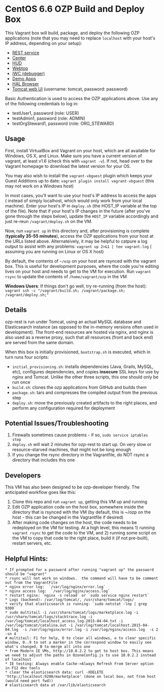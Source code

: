 CentOS 6.6 OZP Build and Deploy Box
========================================
This Vagrant box will build, package, and deploy the following OZP applications
(note that you may need to replace `localhost` with your host's IP address,
depending on your setup):

* [REST service](https://localhost:7799/marketplace/api)
* [Center](https://localhost:7799/center)
* [HUD](https://localhost:7799/hud)
* [Webtop](https://localhost:7799/webtop)
* [IWC (debugger)](https://localhost:7799/iwc/debugger.html)
* [Demo Apps](https://localhost:7799/demo_apps)
* [HAL Browser](https://localhost:7799/iwc/debugger.html#hal-browser/https://localhost:5443/marketplace/api)
* [Tomcat web UI](http://localhost:5808/manager/html/) (username: tomcat, password: password)

Basic Authentication is used to access the OZP applications above. Use any of
the following credentials to log in:

* testUser1, password (role: USER)
* testAdmin1, password (role: ADMIN)
* testOrgSteward1, password (role: ORG_STEWARD)

## Usage
First, install VirtualBox and Vagrant on your host, which are all available for
Windows, OS X, and Linux. Make sure you have a current version of vagrant, at
least v1.6 (check this with `vagrant -v`). If not, head over to the Vagrant
homepage to download the latest version for your OS.

You may also wish to install the `vagrant-vbguest` plugin which keeps your
Guest Additions up to date: `vagrant plugin install vagrant-vbguest` (this may
not work on a Windows host)

In most cases, you'll want to use your host's IP address to access the apps (
instead of simply localhost, which would only work from your local machine).
Enter your host's IP in `deploy.sh` (the HOST_IP variable at the top of the
file). Note that if your host's IP changes in the future (after you've gone
through the steps below), update the `HOST_IP` variable accordingly and just
re-reun `/vagrant/deploy.sh` on the VM.

Now, run `vagrant up` in this directory and, after provisioning
is complete (**typically 35-55 minutes**), access the OZP applications from your
host at the URLs listed above. Alternateively, it may be helpful to catpure
a log output to assist with any problems: `vagrant up 2>&1 | tee vagrant.log` (
assuming you are running on Linux or OS X host)

By default, the contents of `~/ozp` on your host are rsynced with the vagrant
box. This is useful for development purposes, where the code you're editing
lives on your host and needs to get to the VM for execution. Run `vagrant rsync`
to update the contents of `/home/vagrant/ozp` in the VM

**Windows Users**: If things don't go well, try re-running (from the host):
`vagrant ssh -c "/vagrant/build.sh; /vagrant/package.sh; /vagrant/deploy.sh;"`

## Details
ozp-rest is run under Tomcat, using an actual MySQL database and Elasticsearch
instance (as opposed to the in-memory versions often used in development). The
front-end resources are hosted via nginx, and nginx is also used as a reverse
proxy, such that all resources (front and back end) are served from the same
domain.

When this box is initially provisioned, `bootstrap.sh` is executed, which in
turn runs four scripts:

* `initial_provisioning.sh`: installs dependencies (Java, Grails, MySQL, etc),
configures dependencies, and copies **insecure** SSL keys for use by nginx and
Tomcat. Unlike the other three scripts, this one should only be run once
* `build.sh`: clones the ozp applications from GitHub and builds them
* `package.sh`: tars and compresses the compiled output from the previous step
* `deploy.sh`: move the previously created artifacts to the right places, and
perform any configuration required for deployment

## Potential Issues/Troubleshooting
1. Firewalls sometimes cause problems - if so, `sudo service iptables stop`
2. `deploy.sh` will wait 2 minutes for ozp-rest to start up. On very slow
or resource-starved machines, that might not be long enough
3. If you change the rsync directory in the Vagrantfile, do NOT rsync a
directory that includes this one

## Developers
This VM has also been designed to be ozp-developer friendly. The anticipated
workflow goes like this:

1. Clone this repo and run `vagrant up`, getting this VM up and running
2. Edit OZP application code on the host box, somewhere inside the directory
that is rsynced with the VM (by default, this is ~/ozp on the host - this can be
changed in the Vagrantfile if desired)
3. After making code changes on the host, the code needs to be
redeployed on the VM for testing. At a high level, this means 1) running
`vagrant rsync` to get the code to the VM, and 2) running some script on the
VM to copy that code to the right place, build it (if not pre-built), restart
servers, etc.

## Helpful Hints:
    * If prompted for a password after running "vagrant up" the password should be "vagrant"
    * rsync will not work on windows.  the command will have to be comment out from the VagrantFile
    * nginx error log:  `/var/log/nginx/error.log`
    * nginx access log:  `/var/log/nginx/access.log`
    * restart nginx: `nginx -s reload` or `sudo service nginx restart`
    * Logs (backend): /var/log/tomcat/, /usr/share/tomcat/logs/
    * verify that elasticsearch is running: `sudo netstat -lnp | grep 9300`
    * sudo multitail -i /usr/share/tomcat/logs/marketplace.log -i /usr/share/tomcat/logs/stacktrace.log -i /var/log/tomcat/localhost_access_log.2015-04-04.txt -i /var/log/tomcat/catalina.out -i /var/log/tomcat/localhost.2015-04-04.log  -i /var/log/nginx/error.log -i /var/log/nginx/access.log  -s 2 -sn 4
    # multitail: F1 for help, O to clear all windows, o to clear specific window, 0..9 to set a marker in the correspond window to easily see what's changed, B to merge all into one
    * from Modern IE VMs, http://10.0.2.2 to get to host box. This means we need to adjust the paths in OzoneConfig.js to use 10.0.2.2 instead of localhost
    * IE testing: Always enable Cache->Always Refresh From Server option in F12 dev tools
    * clear the elasticsearch data: curl -XDELETE 'http://localhost:9200/marketplace' (done on local box, not from host (would need port fwd))
    # elasticsearch data at /var/lib/elasticsearch

